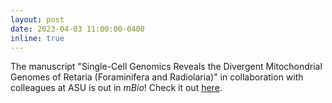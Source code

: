```yaml
---
layout: post
date: 2023-04-03 11:00:00-0400
inline: true
---
```


The manuscript "Single-Cell Genomics Reveals the Divergent Mitochondrial Genomes of Retaria (Foraminifera and Radiolaria)" in collaboration with colleagues at ASU is out in <i>mBio</i>! Check it out [here](https://www.doi.org/10.1128/mbio.00302-23).
